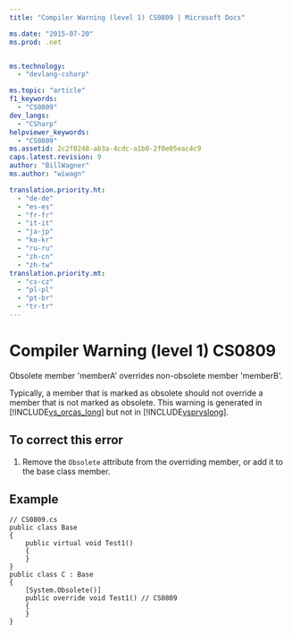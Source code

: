 ```yaml
---
title: "Compiler Warning (level 1) CS0809 | Microsoft Docs"

ms.date: "2015-07-20"
ms.prod: .net


ms.technology: 
  - "devlang-csharp"

ms.topic: "article"
f1_keywords: 
  - "CS0809"
dev_langs: 
  - "CSharp"
helpviewer_keywords: 
  - "CS0809"
ms.assetid: 2c2f0248-ab3a-4cdc-a1b0-2f0e05eac4c9
caps.latest.revision: 9
author: "BillWagner"
ms.author: "wiwagn"

translation.priority.ht: 
  - "de-de"
  - "es-es"
  - "fr-fr"
  - "it-it"
  - "ja-jp"
  - "ko-kr"
  - "ru-ru"
  - "zh-cn"
  - "zh-tw"
translation.priority.mt: 
  - "cs-cz"
  - "pl-pl"
  - "pt-br"
  - "tr-tr"
---
```

# Compiler Warning (level 1) CS0809
Obsolete member 'memberA' overrides non-obsolete member 'memberB'.  
  
 Typically, a member that is marked as obsolete should not override a member that is not marked as obsolete. This warning is generated in [!INCLUDE[vs_orcas_long](~/includes/vs-orcas-long-md.md)] but not in [!INCLUDE[vsprvslong](~/includes/vsprvslong-md.md)].  
  
## To correct this error  
  
1.  Remove the `Obsolete` attribute from the overriding member, or add it to the base class member.  
  
## Example  
  
```  
// CS0809.cs  
public class Base  
{  
    public virtual void Test1()  
    {  
    }  
}  
public class C : Base  
{  
    [System.Obsolete()]  
    public override void Test1() // CS0809  
    {  
    }  
}  
```